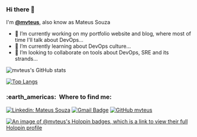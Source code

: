 ### Hi there 👋

<!--
**mvteus/mvteus** is a ✨ _special_ ✨ repository because its `README.md` (this file) appears on your GitHub profile.

Here are some ideas to get you started:
-->
I'm [**@mvteus**](https://github.com/mvteus), also know as Mateus Souza

- 🔭 I’m currently working on my portfolio website and blog, where most of time I'll talk about DevOps...
- 🌱 I’m currently learning about DevOps culture...
- 👯 I’m looking to collaborate on tools about DevOps, SRE and its strands...

![mvteus's GitHub stats](https://github-readme-stats-tf1h.vercel.app/api?username=mvteus&show_icons=true&theme=dark)

[![Top Langs](https://github-readme-stats-tf1h.vercel.app/api/top-langs/?username=mvteus&layout=compact&theme=dark)](https://github.com/mvteus/github-readme-stats)

<h3> :earth_americas: &nbsp;Where to find me: </h3>

[![Linkedin: Mateus Souza](https://img.shields.io/badge/-Mateus-blue?style=flat-square&logo=Linkedin&logoColor=white&link=https://www.linkedin.com/in/mateussouzadasilva/)](https://www.linkedin.com/in/mateus-souza-da-silva-a9a657171/)
[![Gmail Badge](https://img.shields.io/badge/-mma.teuzzz@gmail.com-006bed?style=flat-square&logo=Gmail&logoColor=white&link=mailto:mma.teuzzz@gmail.com)](mailto:mma.teuzzz@gmail.com)
[![GitHub mvteus]( https://img.shields.io/github/followers/mvteus?label=follow&style=social)](https://github.com/mvteus/)
<!--
- 🤔 I’m looking for help with ...
- 💬 Ask me about ...
- 😄 Pronouns: ...
- ⚡ Fun fact: ...
-->
[![An image of @mvteus's Holopin badges, which is a link to view their full Holopin profile](https://holopin.me/mvteus)](https://holopin.io/@mvteus)
